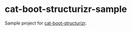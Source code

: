 # cat-boot-structurizr-sample

Sample project for [cat-boot-structurizr](https://github.com/Catalysts/cat-boot/tree/master/cat-boot-structurizr).
